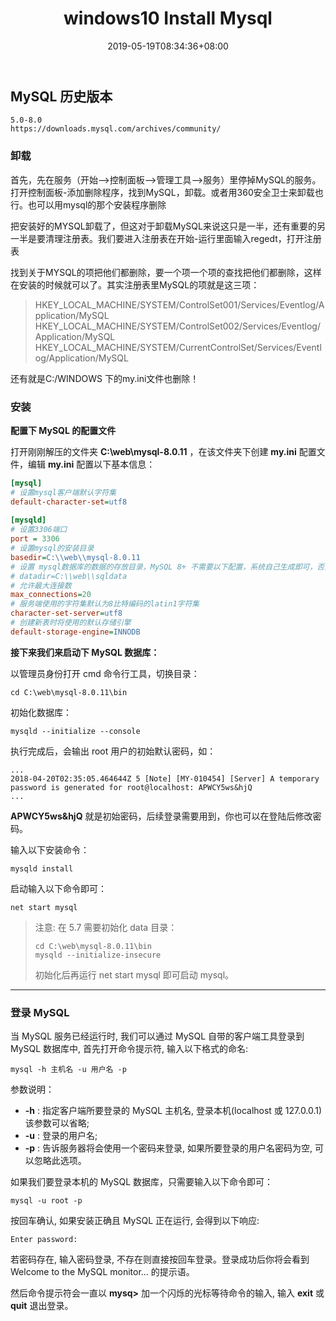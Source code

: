 ﻿---
title: "windows10 Install Mysql"
date: 2019-05-19T08:34:36+08:00
lastmod: 2019-05-19T08:34:36+08:00
draft: false
keywords: ["mysql"]
description: "windows10 install mysql"
tags: ["mysql"]
categories: ["mysql"]
# author: ""
# comment: false
toc: true
contentCopyright: false
reward: false
mathjax: false
---



## MySQL 历史版本

```properties
5.0-8.0 
https://downloads.mysql.com/archives/community/
```

<!--more-->

### 卸载

首先，先在服务（开始——>控制面板——>管理工具——>服务）里停掉MySQL的服务。打开控制面板-添加删除程序，找到MySQL，卸载。或者用360安全卫士来卸载也行。也可以用mysql的那个安装程序删除

把安装好的MYSQL卸载了，但这对于卸载MySQL来说这只是一半，还有重要的另一半是要清理注册表。我们要进入注册表在开始-运行里面输入regedt，打开注册表

找到关于MYSQL的项把他们都删除，要一个项一个项的查找把他们都删除，这样在安装的时候就可以了。其实注册表里MySQL的项就是这三项：

> HKEY_LOCAL_MACHINE/SYSTEM/ControlSet001/Services/Eventlog/Application/MySQL
> HKEY_LOCAL_MACHINE/SYSTEM/ControlSet002/Services/Eventlog/Application/MySQL
> HKEY_LOCAL_MACHINE/SYSTEM/CurrentControlSet/Services/Eventlog/Application/MySQL

还有就是C:/WINDOWS 下的my.ini文件也删除！

### 安装

**配置下 MySQL 的配置文件**

打开刚刚解压的文件夹 **C:\web\mysql-8.0.11** ，在该文件夹下创建 **my.ini** 配置文件，编辑 **my.ini** 配置以下基本信息：

```ini
[mysql]
# 设置mysql客户端默认字符集
default-character-set=utf8
 
[mysqld]
# 设置3306端口
port = 3306
# 设置mysql的安装目录
basedir=C:\\web\\mysql-8.0.11
# 设置 mysql数据库的数据的存放目录，MySQL 8+ 不需要以下配置，系统自己生成即可，否则有可能报错
# datadir=C:\\web\\sqldata
# 允许最大连接数
max_connections=20
# 服务端使用的字符集默认为8比特编码的latin1字符集
character-set-server=utf8
# 创建新表时将使用的默认存储引擎
default-storage-engine=INNODB
```

**接下来我们来启动下 MySQL 数据库：**

以管理员身份打开 cmd 命令行工具，切换目录：

```
cd C:\web\mysql-8.0.11\bin
```

初始化数据库：

```
mysqld --initialize --console
```

执行完成后，会输出 root 用户的初始默认密码，如：

```
...
2018-04-20T02:35:05.464644Z 5 [Note] [MY-010454] [Server] A temporary password is generated for root@localhost: APWCY5ws&hjQ
...
```

**APWCY5ws&hjQ** 就是初始密码，后续登录需要用到，你也可以在登陆后修改密码。

输入以下安装命令：

```
mysqld install
```

启动输入以下命令即可：

```
net start mysql
```

> 注意: 在 5.7 需要初始化 data 目录：
>
> ```
> cd C:\web\mysql-8.0.11\bin 
> mysqld --initialize-insecure 
> ```
>
> 初始化后再运行 net start mysql 即可启动 mysql。

------

### 登录 MySQL

当 MySQL 服务已经运行时, 我们可以通过 MySQL 自带的客户端工具登录到 MySQL 数据库中, 首先打开命令提示符, 输入以下格式的命名:

```mysql
mysql -h 主机名 -u 用户名 -p
```

参数说明：

- **-h** : 指定客户端所要登录的 MySQL 主机名, 登录本机(localhost 或 127.0.0.1)该参数可以省略;
- **-u** : 登录的用户名;
- **-p** : 告诉服务器将会使用一个密码来登录, 如果所要登录的用户名密码为空, 可以忽略此选项。

如果我们要登录本机的 MySQL 数据库，只需要输入以下命令即可：

```
mysql -u root -p
```

按回车确认, 如果安装正确且 MySQL 正在运行, 会得到以下响应:

```
Enter password:
```

若密码存在, 输入密码登录, 不存在则直接按回车登录。登录成功后你将会看到 Welcome to the MySQL monitor... 的提示语。

然后命令提示符会一直以 **mysq>** 加一个闪烁的光标等待命令的输入, 输入 **exit** 或 **quit** 退出登录。